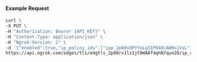 <!-- Code generated for API Clients. DO NOT EDIT. -->

#### Example Request

```bash
curl \
-X PUT \
-H "Authorization: Bearer {API_KEY}" \
-H "Content-Type: application/json" \
-H "Ngrok-Version: 2" \
-d '{"enabled":true,"ip_policy_ids":["ipp_2p88s0PYYoLg3IP04DcAW9s1VoL","ipp_2p88rztoL8YSRCUJhy0417dQxgr"]}' \
https://api.ngrok.com/edges/tls/edgtls_2p88rv1lz1jF8WA8f4qhN7qun2O/ip_restriction
```
